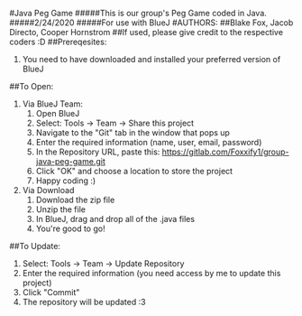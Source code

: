 #Java Peg Game
#####This is our group's Peg Game coded in Java.
#####2/24/2020
#####For use with BlueJ
#AUTHORS:
##Blake Fox, Jacob Directo, Cooper Hornstrom
##If used, please give credit to the respective coders :D
##Prereqesites:
1. You need to have downloaded and installed your preferred version of BlueJ

##To Open:

1. Via BlueJ Team:
	1. Open BlueJ
	2. Select: Tools -> Team -> Share this project
	3. Navigate to the "Git" tab in the window that pops up
	4. Enter the required information (name, user, email, password)
	5. In the Repository URL, paste this: https://gitlab.com/Foxxify1/group-java-peg-game.git
	6. Click "OK" and choose a location to store the project
	7. Happy coding :)
2. Via Download
	1. Download the zip file
	2. Unzip the file
	3. In BlueJ, drag and drop all of the .java files
	4. You're good to go!

##To Update:

1. Select: Tools -> Team -> Update Repository
2. Enter the required information (you need access by me to update this project)
3. Click "Commit"
4. The repository will be updated :3
